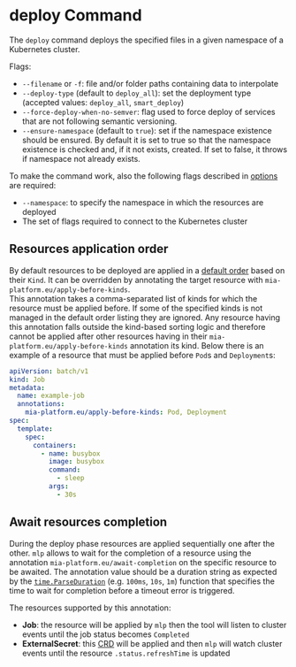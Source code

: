 # deploy Command

The `deploy` command deploys the specified files in a given namespace of a Kubernetes cluster.

Flags:

- `--filename` or `-f`: file and/or folder paths containing data to interpolate
- `--deploy-type` (default to `deploy_all`): set the deployment type (accepted values: `deploy_all`, `smart_deploy`)
- `--force-deploy-when-no-semver`: flag used to force deploy of services that are not following semantic versioning.
- `--ensure-namespace` (default to `true`): set if the namespace existence should be ensured. By default it is set to true so that the namespace existence is checked and, if it not exists, created. If set to false, it throws if namespace not already exists.

To make the command work, also the following flags described in [options](./25_options.md) are required:

- `--namespace`: to specify the namespace in which the resources are deployed
- The set of flags required to connect to the Kubernetes cluster

## Resources application order

By default resources to be deployed are applied in a [default order](https://github.com/mia-platform/mlp/blob/main/pkg/resourceutil/sort.go) based on their `Kind`. It can be overridden by annotating the target resource with `mia-platform.eu/apply-before-kinds`.  
This annotation takes a comma-separated list of kinds for which the resource must be applied before. If some of the specified kinds is not managed in the default order listing they are ignored. Any resource having this annotation falls outside the kind-based sorting logic and therefore cannot be applied after other resources having in their `mia-platform.eu/apply-before-kinds` annotation its kind.
Below there is an example of a resource that must be applied before `Pod`s and `Deployment`s:
``` yaml
apiVersion: batch/v1
kind: Job
metadata:
  name: example-job
  annotations:
    mia-platform.eu/apply-before-kinds: Pod, Deployment
spec:
  template:
    spec:
      containers:
        - name: busybox
          image: busybox 
          command:
            - sleep
          args:
            - 30s
```

## Await resources completion

During the deploy phase resources are applied sequentially one after the other. `mlp` allows to wait for the completion of a resource using the annotation `mia-platform.eu/await-completion` on the specific resource to be awaited. The annotation value should be a duration string as expected by the [`time.ParseDuration`](https://pkg.go.dev/time#ParseDuration) (e.g. `100ms`, `10s`, `1m`) function that specifies the time to wait for completion before a timeout error is triggered. 

The resources supported by this annotation:

- **Job**: the resource will be applied by `mlp` then the tool will listen to cluster events until the job status becomes `Completed`
- **ExternalSecret**: this [CRD](https://external-secrets.io/v0.5.4/api-externalsecret/) will be applied and then `mlp` will watch cluster events until the resource `.status.refreshTime` is updated
